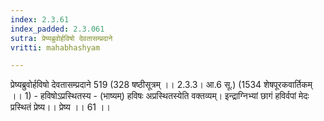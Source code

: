 ```yaml
---
index: 2.3.61
index_padded: 2.3.061
sutra: प्रेष्यब्रुवोर्हविषो देवतासम्प्रदाने
vritti: mahabhashyam

---
```

 प्रेष्यब्रुवोर्हविषो देवतासम्प्रदाने 519 (328 षष्ठीसूत्रम् ।। 2.3.3। आ.6 सू.) (1534 शेषपूरकवार्तिकम् ।। 1) - हविषोऽप्रस्थितस्य - (भाष्यम्) हविषः अप्रस्थितस्येति वक्तव्यम्। इन्द्राग्निभ्यां छागं हविर्वपां मेदः प्रस्थितं प्रेष्य।। प्रेष्य ।। 61 ।। 